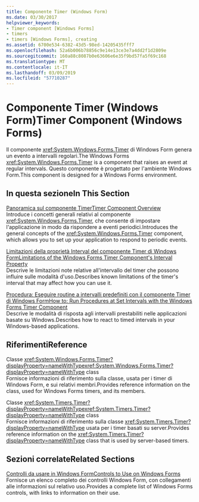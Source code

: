 ```yaml
---
title: Componente Timer (Windows Form)
ms.date: 03/30/2017
helpviewer_keywords:
- Timer component [Windows Forms]
- timers
- timers [Windows Forms], creating
ms.assetid: 6700e534-6382-43d5-98ed-14205435fff7
ms.openlocfilehash: 52a6b006b78856c9e14e13ce3e7a4dd2f1d2809e
ms.sourcegitcommit: 160a88c8087b0e63606e6e35f9bd57fa5f69c168
ms.translationtype: MT
ms.contentlocale: it-IT
ms.lasthandoff: 03/09/2019
ms.locfileid: "57710287"
---
```

# <a name="timer-component-windows-forms"></a><span data-ttu-id="694a7-102">Componente Timer (Windows Form)</span><span class="sxs-lookup"><span data-stu-id="694a7-102">Timer Component (Windows Forms)</span></span>
<span data-ttu-id="694a7-103">Il componente <xref:System.Windows.Forms.Timer> di Windows Form genera un evento a intervalli regolari.</span><span class="sxs-lookup"><span data-stu-id="694a7-103">The Windows Forms <xref:System.Windows.Forms.Timer> is a component that raises an event at regular intervals.</span></span> <span data-ttu-id="694a7-104">Questo componente è progettato per l'ambiente Windows Form.</span><span class="sxs-lookup"><span data-stu-id="694a7-104">This component is designed for a Windows Forms environment.</span></span>  
  
## <a name="in-this-section"></a><span data-ttu-id="694a7-105">In questa sezione</span><span class="sxs-lookup"><span data-stu-id="694a7-105">In This Section</span></span>  
 [<span data-ttu-id="694a7-106">Panoramica sul componente Timer</span><span class="sxs-lookup"><span data-stu-id="694a7-106">Timer Component Overview</span></span>](timer-component-overview-windows-forms.md)  
 <span data-ttu-id="694a7-107">Introduce i concetti generali relativi al componente <xref:System.Windows.Forms.Timer>, che consente di impostare l'applicazione in modo da rispondere a eventi periodici.</span><span class="sxs-lookup"><span data-stu-id="694a7-107">Introduces the general concepts of the <xref:System.Windows.Forms.Timer> component, which allows you to set up your application to respond to periodic events.</span></span>  
  
 [<span data-ttu-id="694a7-108">Limitazioni della proprietà Interval del componente Timer di Windows Form</span><span class="sxs-lookup"><span data-stu-id="694a7-108">Limitations of the Windows Forms Timer Component's Interval Property</span></span>](limitations-of-the-timer-component-interval-property.md)  
 <span data-ttu-id="694a7-109">Descrive le limitazioni note relative all'intervallo del timer che possono influire sulle modalità d'uso.</span><span class="sxs-lookup"><span data-stu-id="694a7-109">Describes known limitations of the timer's interval that may affect how you can use it.</span></span>  
  
 [<span data-ttu-id="694a7-110">Procedura: Eseguire routine a intervalli predefiniti con il componente Timer di Windows Form</span><span class="sxs-lookup"><span data-stu-id="694a7-110">How to: Run Procedures at Set Intervals with the Windows Forms Timer Component</span></span>](run-procedures-at-set-intervals-with-wf-timer-component.md)  
 <span data-ttu-id="694a7-111">Descrive le modalità di risposta agli intervalli prestabiliti nelle applicazioni basate su Windows.</span><span class="sxs-lookup"><span data-stu-id="694a7-111">Describes how to react to timed intervals in your Windows-based applications.</span></span>  
  
## <a name="reference"></a><span data-ttu-id="694a7-112">Riferimenti</span><span class="sxs-lookup"><span data-stu-id="694a7-112">Reference</span></span>  
 <span data-ttu-id="694a7-113">Classe <xref:System.Windows.Forms.Timer?displayProperty=nameWithType></span><span class="sxs-lookup"><span data-stu-id="694a7-113"><xref:System.Windows.Forms.Timer?displayProperty=nameWithType> class</span></span>  
 <span data-ttu-id="694a7-114">Fornisce informazioni di riferimento sulla classe, usata per i timer di Windows Form, e sui relativi membri.</span><span class="sxs-lookup"><span data-stu-id="694a7-114">Provides reference information on the class, used for Windows Forms timers, and its members.</span></span>  
  
 <span data-ttu-id="694a7-115">Classe <xref:System.Timers.Timer?displayProperty=nameWithType></span><span class="sxs-lookup"><span data-stu-id="694a7-115"><xref:System.Timers.Timer?displayProperty=nameWithType> class</span></span>  
 <span data-ttu-id="694a7-116">Fornisce informazioni di riferimento sulla classe <xref:System.Timers.Timer?displayProperty=nameWithType> usata per i timer basati su server.</span><span class="sxs-lookup"><span data-stu-id="694a7-116">Provides reference information on the <xref:System.Timers.Timer?displayProperty=nameWithType> class that is used by server-based timers.</span></span>  
  
## <a name="related-sections"></a><span data-ttu-id="694a7-117">Sezioni correlate</span><span class="sxs-lookup"><span data-stu-id="694a7-117">Related Sections</span></span>  
 [<span data-ttu-id="694a7-118">Controlli da usare in Windows Form</span><span class="sxs-lookup"><span data-stu-id="694a7-118">Controls to Use on Windows Forms</span></span>](controls-to-use-on-windows-forms.md)  
 <span data-ttu-id="694a7-119">Fornisce un elenco completo dei controlli Windows Form, con collegamenti alle informazioni sul relativo uso.</span><span class="sxs-lookup"><span data-stu-id="694a7-119">Provides a complete list of Windows Forms controls, with links to information on their use.</span></span>  
